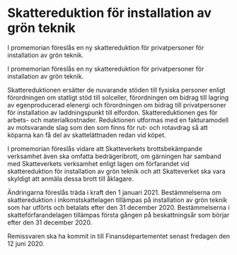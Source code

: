 # Skattereduktion för installation av grön teknik

I promemorian föreslås en ny skattereduktion för privatpersoner för installation av grön teknik.

I promemorian föreslås en ny skattereduktion för privatpersoner för installation av grön teknik.

Skattereduktionen ersätter de nuvarande stöden till fysiska personer enligt förordningen om statligt stöd till solceller, förordningen om bidrag till lagring av egenproducerad elenergi och förordningen om bidrag till privatpersoner för installation av laddningspunkt till elfordon. Skattereduktionen ges för arbets- och materialkostnader. Reduktionen utformas med en fakturamodell av motsvarande slag som den som finns för rut- och rotavdrag så att köparna kan få del av skattelättnaden redan vid köpet.

I promemorian föreslås vidare att Skatteverkets brottsbekämpande verksamhet även ska omfatta bedrägeribrott, om gärningen har samband med Skatteverkets verksamhet enligt lagen om förfarandet vid skattereduktion för installation av grön teknik och att Skatteverket ska vara skyldigt att anmäla dessa brott till åklagare.

Ändringarna föreslås träda i kraft den 1 januari 2021. Bestämmelserna om skattereduktion i inkomstskattelagen tillämpas på installation av grön teknik som har utförts och betalats efter den 31 december 2020. Bestämmelserna i skatteförfarandelagen tillämpas första gången på beskattningsår som börjar efter den 31 december 2020.

Remissvaren ska ha kommit in till Finansdepartementet senast fredagen den 12 juni 2020.
